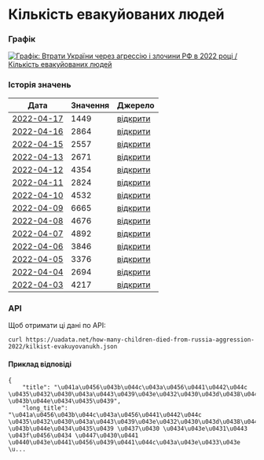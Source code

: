 # Кількість евакуйованих людей
### Графік
[ ![Графік: Втрати України через агрессію і злочини РФ в 2022 році / Кількість евакуйованих людей](https://uadata.net/screen?458865&u=%2Fhow-many-children-died-from-russia-aggression-2022%2Fkilkist-evakuyovanukh) ](https://uadata.net/how-many-children-died-from-russia-aggression-2022/kilkist-evakuyovanukh)

### Історія значень
| Дата | Значення | Джерело |
|---|---|---|
| [2022-04-17](https://uadata.net/how-many-children-died-from-russia-aggression-2022/kilkist-evakuyovanukh/2022-04-17+11%3A18%3A49) | 1449 | [відкрити](https://www.facebook.com/100005295963148/posts/1884479555071892/) |
| [2022-04-16](https://uadata.net/how-many-children-died-from-russia-aggression-2022/kilkist-evakuyovanukh/2022-04-16+13%3A42%3A41) | 2864 | [відкрити](https://www.facebook.com/100005295963148/posts/1883742771812237/) |
| [2022-04-15](https://uadata.net/how-many-children-died-from-russia-aggression-2022/kilkist-evakuyovanukh/2022-04-15+10%3A00%3A14) | 2557 | [відкрити](https://www.facebook.com/100005295963148/posts/1883110398542141/) |
| [2022-04-13](https://uadata.net/how-many-children-died-from-russia-aggression-2022/kilkist-evakuyovanukh/2022-04-13+12%3A38%3A36) | 2671 | [відкрити](https://www.facebook.com/100005295963148/posts/1881666135353234/) |
| [2022-04-12](https://uadata.net/how-many-children-died-from-russia-aggression-2022/kilkist-evakuyovanukh/2022-04-12+12%3A11%3A41) | 4354 | [відкрити](https://www.facebook.com/100005295963148/posts/1881106132075901/) |
| [2022-04-11](https://uadata.net/how-many-children-died-from-russia-aggression-2022/kilkist-evakuyovanukh/2022-04-11+11%3A52%3A33) | 2824 | [відкрити](https://www.facebook.com/100005295963148/posts/1880378182148696/?d=n) |
| [2022-04-10](https://uadata.net/how-many-children-died-from-russia-aggression-2022/kilkist-evakuyovanukh/2022-04-10+09%3A33%3A27) | 4532 | [відкрити](https://www.facebook.com/100005295963148/posts/1879788435541004/) |
| [2022-04-09](https://uadata.net/how-many-children-died-from-russia-aggression-2022/kilkist-evakuyovanukh/2022-04-09+12%3A34%3A45) | 6665 | [відкрити](https://www.facebook.com/100005295963148/posts/1879060438947137/?d=n) |
| [2022-04-08](https://uadata.net/how-many-children-died-from-russia-aggression-2022/kilkist-evakuyovanukh/2022-04-08+12%3A45%3A30) | 4676 | [відкрити](https://www.facebook.com/100005295963148/posts/1878315049021676/?d=n) |
| [2022-04-07](https://uadata.net/how-many-children-died-from-russia-aggression-2022/kilkist-evakuyovanukh/2022-04-07+12%3A48%3A32) | 4892 | [відкрити](https://www.facebook.com/100005295963148/posts/1877631425756705/?d=n) |
| [2022-04-06](https://uadata.net/how-many-children-died-from-russia-aggression-2022/kilkist-evakuyovanukh/2022-04-06+14%3A05%3A22) | 3846 | [відкрити](https://www.facebook.com/100005295963148/posts/1876948555824992/) |
| [2022-04-05](https://uadata.net/how-many-children-died-from-russia-aggression-2022/kilkist-evakuyovanukh/2022-04-05+14%3A06%3A49) | 3376 | [відкрити](https://m.facebook.com/story.php?story_fbid=1876238139229367&id=100005295963148) |
| [2022-04-04](https://uadata.net/how-many-children-died-from-russia-aggression-2022/kilkist-evakuyovanukh/2022-04-04+14%3A08%3A19) | 2694 | [відкрити](https://m.facebook.com/story.php?story_fbid=1875591095960738&id=100005295963148) |
| [2022-04-03](https://uadata.net/how-many-children-died-from-russia-aggression-2022/kilkist-evakuyovanukh/2022-04-03+14%3A09%3A48) | 4217 | [відкрити](https://m.facebook.com/story.php?story_fbid=1874814099371771&id=100005295963148) |
### API
Щоб отримати ці дані по API:
```
curl https://uadata.net/how-many-children-died-from-russia-aggression-2022/kilkist-evakuyovanukh.json
```
#### Приклад відповіді 
```
{
    "title": "\u041a\u0456\u043b\u044c\u043a\u0456\u0441\u0442\u044c \u0435\u0432\u0430\u043a\u0443\u0439\u043e\u0432\u0430\u043d\u0438\u0445 \u043b\u044e\u0434\u0435\u0439",
    "long_title": "\u041a\u0456\u043b\u044c\u043a\u0456\u0441\u0442\u044c \u0435\u0432\u0430\u043a\u0443\u0439\u043e\u0432\u0430\u043d\u0438\u0445 \u043b\u044e\u0434\u0435\u0439 \u0437\u0430 \u0434\u043e\u0431\u0443 \u043f\u0456\u0434 \u0447\u0430\u0441 \u0440\u043e\u0441\u0456\u0439\u0441\u044c\u043a\u043e\u0433\u043e \u...
```